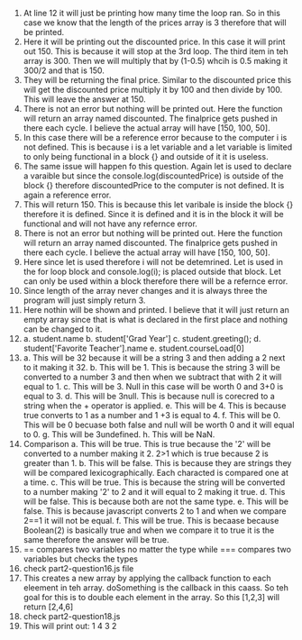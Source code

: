 1. At line 12 it will just be printing how many time the loop ran. So in this case we know that the length of the prices array is 3 therefore that will be printed.
2. Here it will be printing out the discounted price. In this case it will print out 150. This is because it will stop at the 3rd loop. The third item in teh array is 300. Then we will multiply that by (1-0.5) whcih is 0.5 making it 300/2 and that is 150.
3. They will be returning the final price. Similar to the discounted price this will get the discounted price multiply it by 100 and then divide by 100. This will leave the answer at 150.
4. There is not an error but nothing will be printed out. Here the function will return an array named discounted. The finalprice gets pushed in there each cycle. I believe the actual array will have [150, 100, 50]. 
5. In this case there will be a reference error because to the computer i is not defined. This is because i is a let variable and a let variable is limited to only being functional in a block {} and outside of it it is useless.
6. The same issue will happen fo this question. Again let is used to declare a varaible but since the console.log(discountedPrice) is outside of the block {} therefore discountedPrice to the computer is not defined. It is again a reference error.
7. This will return 150. This is because this let varibale is inside the block {} therefore it is defined. Since it is defined and it is in the block it will be functional and will not have any refernce error.
8. There is not an error but nothing will be printed out. Here the function will return an array named discounted. The finalprice gets pushed in there each cycle. I believe the actual array will have [150, 100, 50]. 
9. Here since let is used therefore i will not be detemrined. Let is used in the for loop block and console.log(i); is placed outside that block. Let can only be used within a block therefore there will be a refernce error. 
10. Since length of the array never changes and it is always three the program will just simply return 3.
11. Here nothin will be shown and printed. I believe that it will just return an empty array since that is what is declared in the first place and nothing can be changed to it.
12. a. student.name
    b. student['Grad Year']
    c. student.greeting();
    d. student['Favorite Teacher'].name
    e. student.courseLoad[0]
13. a. This will be 32 because it will  be a string 3 and then adding a 2 next to it making it 32.
    b. This will be 1. This is because the string 3 will be converted to a number 3 and then when we subtract that with 2 it will equal to 1.
    c. This will be 3. Null in this case will be worth 0 and 3+0 is equal to 3.
    d. This will be 3null. This is because null is corecred to a string when the + operator is applied. 
    e. This will be 4. This is because true converts to 1 as a number and 1 +3 is equal to 4.
    f. This will be 0. This will be 0 becuase both false and null will be worth 0 and it will equal to 0.
    g. This will be 3undefined.
    h. This will be NaN.
14. Comparison
    a. This will be true. This is true because the '2' will be converted to a number making it 2. 2>1 which is true because 2 is greater than 1.
    b. This will be false. This is because they are strings they will be compared lexicographically. Each characted is compared one at a time.
    c. This will be true. This is because the string will be converted to a number making '2' to 2 and it will equal to 2 making it true.
    d. This will be false. This is because both are not the same type. 
    e. This will be false. This is because javascript converts 2 to 1 and when we compare 2==1 it will not be equal.
    f. This will be true. This is becaase because Boolean(2) is basically true and when we compare it to true it is the same therefore the answer will be true.
15. == compares two variables no matter the type while === compares two variables but checks the types
16. check part2-question16.js file
17. This creates a new array by applying the callback function to each eleement in teh array. doSomething is the callback in this caass. So teh goal for this is to double each element in the array. So this [1,2,3] will return [2,4,6]
18. check part2-question18.js
19. This will print out:
    1
    4
    3
    2